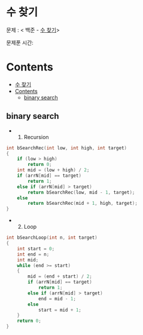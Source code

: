 # 수 찾기

문제 : < 백준 - [수 찾기](https://www.acmicpc.net/problem/1920)> <br/>

문제푼 시간:

# Contents

- [수 찾기](#수-찾기)
- [Contents](#contents)
    - [binary search](#binary-search)

## binary search

- 1. Recursion

```C++
int bSearchRec(int low, int high, int target)
{
    if (low > high)
        return 0;
    int mid = (low + high) / 2;
    if (arrN[mid] == target)
        return 1;
    else if (arrN[mid] > target)
        return bSearchRec(low, mid - 1, target);
    else
        return bSearchRec(mid + 1, high, target);
}
```

- 2. Loop

```C++
int bSearchLoop(int n, int target)
{
    int start = 0;
    int end = n;
    int mid;
    while (end >= start)
    {
        mid = (end + start) / 2;
        if (arrN[mid] == target)
            return 1;
        else if (arrN[mid] > target)
            end = mid - 1;
        else
            start = mid + 1;
    }
    return 0;
}
```
